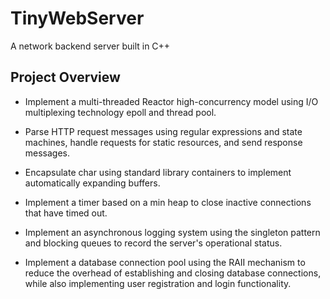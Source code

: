 # TinyWebServer 
A network backend server built in C++
##  Project Overview
- Implement a multi-threaded Reactor high-concurrency model using I/O multiplexing technology epoll and thread pool.

- Parse HTTP request messages using regular expressions and state machines, handle requests for static resources, and send response messages. 

- Encapsulate char using standard library containers to implement automatically expanding buffers.
  
- Implement a timer based on a min heap to close inactive connections that have timed out. 

- Implement an asynchronous logging system using the singleton pattern and blocking queues to record the server's operational status.

- Implement a database connection pool using the RAII mechanism to reduce the overhead of establishing and closing database connections, while also implementing user registration and login functionality. 